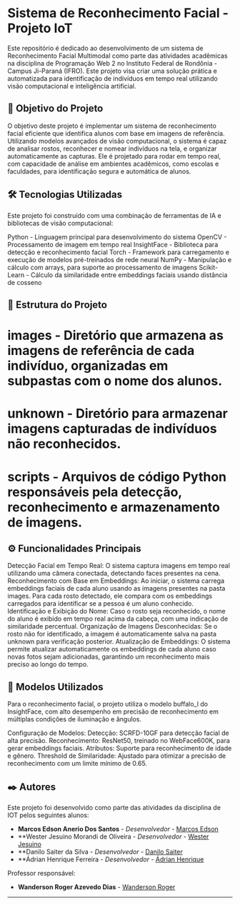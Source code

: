 # Sistema de Reconhecimento Facial - Projeto IoT
Este repositório é dedicado ao desenvolvimento de um sistema de Reconhecimento Facial Multimodal como parte das atividades acadêmicas na disciplina de Programação Web 2 no Instituto Federal de Rondônia - Campus Ji-Paraná (IFRO). Este projeto visa criar uma solução prática e automatizada para identificação de indivíduos em tempo real utilizando visão computacional e inteligência artificial.

## 📌 Objetivo do Projeto
O objetivo deste projeto é implementar um sistema de reconhecimento facial eficiente que identifica alunos com base em imagens de referência. Utilizando modelos avançados de visão computacional, o sistema é capaz de analisar rostos, reconhecer e nomear indivíduos na tela, e organizar automaticamente as capturas. Ele é projetado para rodar em tempo real, com capacidade de análise em ambientes acadêmicos, como escolas e faculdades, para identificação segura e automática de alunos.

## 🛠️ Tecnologias Utilizadas

Este projeto foi construído com uma combinação de ferramentas de IA e bibliotecas de visão computacional:

Python - Linguagem principal para desenvolvimento do sistema
OpenCV - Processamento de imagem em tempo real
InsightFace - Biblioteca para detecção e reconhecimento facial
Torch - Framework para carregamento e execução de modelos pré-treinados de rede neural
NumPy - Manipulação e cálculo com arrays, para suporte ao processamento de imagens
Scikit-Learn - Cálculo da similaridade entre embeddings faciais usando distância de cosseno

## 📐 Estrutura do Projeto
# images - Diretório que armazena as imagens de referência de cada indivíduo, organizadas em subpastas com o nome dos alunos.
# unknown - Diretório para armazenar imagens capturadas de indivíduos não reconhecidos.
# scripts - Arquivos de código Python responsáveis pela detecção, reconhecimento e armazenamento de imagens.

## ⚙️ Funcionalidades Principais

Detecção Facial em Tempo Real: O sistema captura imagens em tempo real utilizando uma câmera conectada, detectando faces presentes na cena.
Reconhecimento com Base em Embeddings: Ao iniciar, o sistema carrega embeddings faciais de cada aluno usando as imagens presentes na pasta images. Para cada rosto detectado, ele compara com os embeddings carregados para identificar se a pessoa é um aluno conhecido.
Identificação e Exibição do Nome: Caso o rosto seja reconhecido, o nome do aluno é exibido em tempo real acima da cabeça, com uma indicação de similaridade percentual.
Organização de Imagens Desconhecidas: Se o rosto não for identificado, a imagem é automaticamente salva na pasta unknown para verificação posterior.
Atualização de Embeddings: O sistema permite atualizar automaticamente os embeddings de cada aluno caso novas fotos sejam adicionadas, garantindo um reconhecimento mais preciso ao longo do tempo.

## 🧪 Modelos Utilizados

Para o reconhecimento facial, o projeto utiliza o modelo buffalo_l do InsightFace, com alto desempenho em precisão de reconhecimento em múltiplas condições de iluminação e ângulos.

Configuração de Modelos:
Detecção: SCRFD-10GF para detecção facial de alta precisão.
Reconhecimento: ResNet50, treinado no WebFace600K, para gerar embeddings faciais.
Atributos: Suporte para reconhecimento de idade e gênero.
Threshold de Similaridade: Ajustado para otimizar a precisão de reconhecimento com um limite mínimo de 0.65.

## ✒️ Autores

Este projeto foi desenvolvido como parte das atividades da disciplina de IOT pelos seguintes alunos:

* **Marcos Edson Anerio Dos Santos** - *Desenvolvedor* - [Marcos Edson](https://github.com/MarcosEdsonAnerio)
* **Wester Jesuino Morandi de Oliveira - *Desenvolvedor* - [Wester Jesuino](https://github.com/MarcosEdsonAnerio)
* **Danilo Saiter da Silva - *Desenvolvedor* - [Danilo Saiter](https://github.com/MarcosEdsonAnerio)
* **Ádrian Henrique Ferreira - *Desenvolvedor* - [Ádrian Henrique](https://github.com/MarcosEdsonAnerio)

Professor responsável:

* **Wanderson Roger Azevedo Dias** - [Wanderson Roger]()

---
